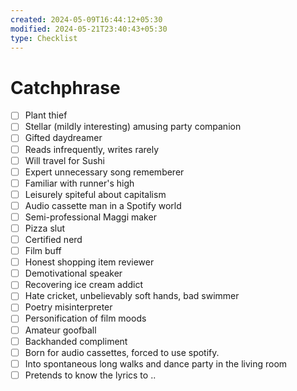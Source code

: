 ```yaml
---
created: 2024-05-09T16:44:12+05:30
modified: 2024-05-21T23:40:43+05:30
type: Checklist
---
```


# Catchphrase

- [ ] Plant thief
- [ ] Stellar (mildly interesting) amusing party companion
- [ ] Gifted daydreamer
- [ ] Reads infrequently, writes rarely
- [ ] Will travel for Sushi
- [ ] Expert unnecessary song rememberer
- [ ] Familiar with runner's high
- [ ] Leisurely spiteful about capitalism
- [ ] Audio cassette man in a Spotify world
- [ ] Semi-professional Maggi maker
- [ ] Pizza slut
- [ ] Certified nerd
- [ ] Film buff
- [ ] Honest shopping item reviewer
- [ ] Demotivational speaker
- [ ] Recovering ice cream addict
- [ ] Hate cricket, unbelievably soft hands, bad swimmer
- [ ] Poetry misinterpreter
- [ ] Personification of film moods
- [ ] Amateur goofball
- [ ] Backhanded compliment
- [ ] Born for audio cassettes, forced to use spotify.
- [ ] Into spontaneous long walks and dance party in the living room
- [ ] Pretends to know the lyrics to ..
